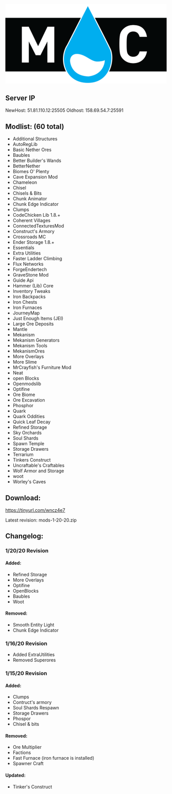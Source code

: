 ![banner](https://github.com/ChickWithADick/RainCraft/blob/master/mclogo.png)

## Server IP
NewHost: 51.81.110.12:25505
Oldhost: 158.69.54.7:25591

## Modlist: (60 total)

* Additional Structures		
* AutoRegLib	
* Basic Nether Ores	
* Baubles
* Better Builder's Wands	
* BetterNether	
* Biomes O' Plenty	
* Cave Expansion Mod	
* Chameleon	
* Chisel		
* Chisels & Bits		
* Chunk Animator	
* Chunk Edge Indicator	
* Clumps	
* CodeChicken Lib 1.8.+		
* Coherent Villages	
* ConnectedTexturesMod		
* Construct's Armory	
* Crossroads MC	
* Ender Storage 1.8.+	
* Essentials	
* Extra Utilities	
* Faster Ladder Climbing	
* Flux Networks	
* ForgeEndertech	
* GraveStone Mod	
* Guide Api
* Hammer (Lib) Core	
* Inventory Tweaks	
* Iron Backpacks	
* Iron Chests	
* Iron Furnaces	
* JourneyMap	
* Just Enough Items (JEI)	
* Large Ore Deposits	
* Mantle	
* Mekanism
* Mekanism Generators	
* Mekanism Tools
* MekanismOres
* More Overlays
* More Slime		
* MrCrayfish's Furniture Mod	
* Neat	
* open Blocks
* Openmodslib
* Optifine
* Ore Biome	
* Ore Excavation
* Phosphor	
* Quark	
* Quark Oddities
* Quick Leaf Decay	
* Refined Storage
* Sky Orchards
* Soul Shards 
* Spawn Temple	
* Storage Drawers	
* Terrarium	
* Tinkers Construct	
* Uncraftable's Craftables	
* Wolf Armor and Storage
* woot
* Worley's Caves

## Download:
https://tinyurl.com/wncz4e7

Latest revision: mods-1-20-20.zip


## Changelog:

### 1/20/20 Revision

#### Added: 
* Refined Storage
* More Overlays
* Optifine
* OpenBlocks
* Baubles
* Woot

#### Removed:
* Smooth Entity Light
* Chunk Edge Indicator 

### 1/16/20 Revision

* Added ExtraUtilities 
* Removed Superores

### 1/15/20 Revision

#### Added: 

* Clumps
* Contruct's armory 
* Soul Shards Respawn 
* Storage Drawers 
* Phospor 
* Chisel & bits 

#### Removed: 

* Ore Multiplier
* Factions
* Fast Furnace (iron furnace is installed)
* Spawner Craft

#### Updated:
* Tinker's Construct
